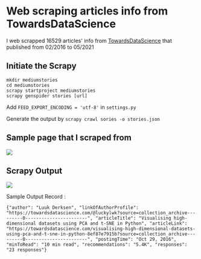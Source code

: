 # Web scraping articles info from TowardsDataScience
I web scrapped 16529 articles' info from [TowardsDataScience](http://towardsdatascience.com) that published from 02/2016 to 05/2021

## Initiate the Scrapy 
```
mkdir mediumstories
cd mediumstories
scrapy startproject mediumstories
scrapy genspider stories [url]
```

Add ```FEED_EXPORT_ENCODING = 'utf-8'``` in `settings.py`

Generate the output by 
```scrapy crawl sories -o stories.json```

## Sample page that I scraped from
![](images/stories.png)

## Scrapy Output
![](images/scrapy_output.png)

Sample Output Record :
```
{"author": "Luuk Derksen", "linkOfAuthorProfile": "https://towardsdatascience.com/@luckylwk?source=collection_archive---------0-----------------------", "articleTitle": "Visualising high-dimensional datasets using PCA and t-SNE in Python", "articleLink": "https://towardsdatascience.com/visualising-high-dimensional-datasets-using-pca-and-t-sne-in-python-8ef87e7915b?source=collection_archive---------0-----------------------", "postingTime": "Oct 29, 2016", "minToRead": "10 min read", "recommendations": "5.4K", "responses": "23 responses"}

```
